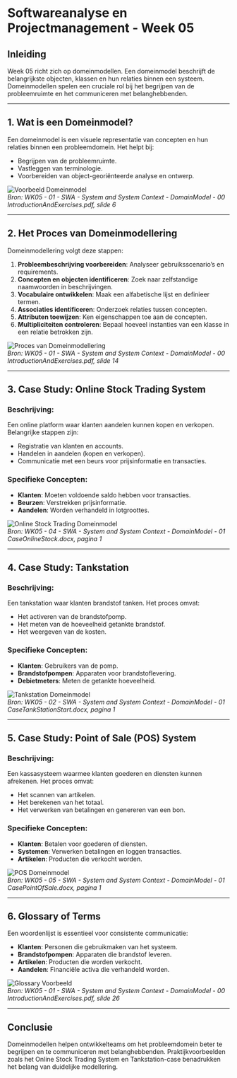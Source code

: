 # Softwareanalyse en Projectmanagement - Week 05

## Inleiding
Week 05 richt zich op domeinmodellen. Een domeinmodel beschrijft de belangrijkste objecten, klassen en hun relaties binnen een systeem. Domeinmodellen spelen een cruciale rol bij het begrijpen van de probleemruimte en het communiceren met belanghebbenden.

---

## 1. Wat is een Domeinmodel?
Een domeinmodel is een visuele representatie van concepten en hun relaties binnen een probleemdomein. Het helpt bij:
- Begrijpen van de probleemruimte.
- Vastleggen van terminologie.
- Voorbereiden van object-georiënteerde analyse en ontwerp.

![Voorbeeld Domeinmodel](Software%20Analyse/images/DomainModelExample.png)  
*Bron: WK05 - 01 - SWA - System and System Context - DomainModel - 00 IntroductionAndExercises.pdf, slide 6*

---

## 2. Het Proces van Domeinmodellering
Domeinmodellering volgt deze stappen:
1. **Probleembeschrijving voorbereiden**: Analyseer gebruiksscenario’s en requirements.
2. **Concepten en objecten identificeren**: Zoek naar zelfstandige naamwoorden in beschrijvingen.
3. **Vocabulaire ontwikkelen**: Maak een alfabetische lijst en definieer termen.
4. **Associaties identificeren**: Onderzoek relaties tussen concepten.
5. **Attributen toewijzen**: Ken eigenschappen toe aan de concepten.
6. **Multipliciteiten controleren**: Bepaal hoeveel instanties van een klasse in een relatie betrokken zijn.

![Proces van Domeinmodellering](Software%20Analyse/images/DomainModelProcess.png)  
*Bron: WK05 - 01 - SWA - System and System Context - DomainModel - 00 IntroductionAndExercises.pdf, slide 14*

---

## 3. Case Study: Online Stock Trading System
### Beschrijving:
Een online platform waar klanten aandelen kunnen kopen en verkopen. Belangrijke stappen zijn:
- Registratie van klanten en accounts.
- Handelen in aandelen (kopen en verkopen).
- Communicatie met een beurs voor prijsinformatie en transacties.

### Specifieke Concepten:
- **Klanten**: Moeten voldoende saldo hebben voor transacties.
- **Beurzen**: Verstrekken prijsinformatie.
- **Aandelen**: Worden verhandeld in lotgroottes.

![Online Stock Trading Domeinmodel](Software%20Analyse/images/OnlineStockDomainModel.png)  
*Bron: WK05 - 04 - SWA - System and System Context - DomainModel - 01 CaseOnlineStock.docx, pagina 1*

---

## 4. Case Study: Tankstation
### Beschrijving:
Een tankstation waar klanten brandstof tanken. Het proces omvat:
- Het activeren van de brandstofpomp.
- Het meten van de hoeveelheid getankte brandstof.
- Het weergeven van de kosten.

### Specifieke Concepten:
- **Klanten**: Gebruikers van de pomp.
- **Brandstofpompen**: Apparaten voor brandstoflevering.
- **Debietmeters**: Meten de getankte hoeveelheid.

![Tankstation Domeinmodel](Software%20Analyse/images/TankStationDomainModel.png)  
*Bron: WK05 - 02 - SWA - System and System Context - DomainModel - 01 CaseTankStationStart.docx, pagina 1*

---

## 5. Case Study: Point of Sale (POS) System
### Beschrijving:
Een kassasysteem waarmee klanten goederen en diensten kunnen afrekenen. Het proces omvat:
- Het scannen van artikelen.
- Het berekenen van het totaal.
- Het verwerken van betalingen en genereren van een bon.

### Specifieke Concepten:
- **Klanten**: Betalen voor goederen of diensten.
- **Systemen**: Verwerken betalingen en loggen transacties.
- **Artikelen**: Producten die verkocht worden.

![POS Domeinmodel](Software%20Analyse/images/POSDomainModel.png)  
*Bron: WK05 - 05 - SWA - System and System Context - DomainModel - 01 CasePointOfSale.docx, pagina 1*

---

## 6. Glossary of Terms
Een woordenlijst is essentieel voor consistente communicatie:
- **Klanten**: Personen die gebruikmaken van het systeem.
- **Brandstofpompen**: Apparaten die brandstof leveren.
- **Artikelen**: Producten die worden verkocht.
- **Aandelen**: Financiële activa die verhandeld worden.

![Glossary Voorbeeld](Software%20Analyse/images/GlossaryExample.png)  
*Bron: WK05 - 01 - SWA - System and System Context - DomainModel - 00 IntroductionAndExercises.pdf, slide 26*

---

## Conclusie
Domeinmodellen helpen ontwikkelteams om het probleemdomein beter te begrijpen en te communiceren met belanghebbenden. Praktijkvoorbeelden zoals het Online Stock Trading System en Tankstation-case benadrukken het belang van duidelijke modellering.

